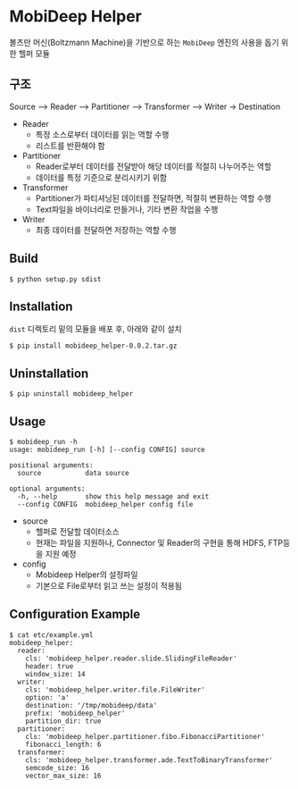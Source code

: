 MobiDeep Helper
===============

볼츠만 머신(Boltzmann Machine)을 기반으로 하는 `MobiDeep` 엔진의 사용을 돕기 위한 헬퍼 모듈

## 구조
Source --> Reader --> Partitioner --> Transformer --> Writer -> Destination

* Reader
	* 특정 소스로부터 데이터를 읽는 역할 수행
	* 리스트를 반환해야 함	
* Partitioner
	* Reader로부터 데이터를 전달받아 해당 데이터를 적절히 나누어주는 역할
	* 데이터를 특정 기준으로 분리시키기 위함
* Transformer
    * Partitioner가 파티셔닝된 데이터를 전달하면, 적절히 변환하는 역할 수행
    * Text파일을 바이너리로 만들거나, 기타 변환 작업을 수행
* Writer
	* 최종 데이터를 전달하면 저장하는 역할 수행

## Build
```
$ python setup.py sdist
```

## Installation
`dist` 디렉토리 밑의 모듈을 배포 후, 아래와 같이 설치
```
$ pip install mobideep_helper-0.0.2.tar.gz
```

## Uninstallation
```
$ pip uninstall mobideep_helper
```

## Usage
```
$ mobideep_run -h
usage: mobideep_run [-h] [--config CONFIG] source

positional arguments:
  source           data source

optional arguments:
  -h, --help       show this help message and exit
  --config CONFIG  mobideep_helper config file
```

* source
	* 헬퍼로 전달할 데이터소스
	* 현재는 파일을 지원하나, Connector 및 Reader의 구현을 통해 HDFS, FTP등을 지원 예정
* config
	* Mobideep Helper의 설정파일
	* 기본으로 File로부터 읽고 쓰는 설정이 적용됨
	
## Configuration Example
```
$ cat etc/example.yml
mobideep_helper:
  reader:
    cls: 'mobideep_helper.reader.slide.SlidingFileReader'
    header: true
    window_size: 14
  writer:
    cls: 'mobideep_helper.writer.file.FileWriter'
    option: 'a'
    destination: '/tmp/mobideep/data'
    prefix: 'mobideep_helper'
    partition_dir: true
  partitioner:
    cls: 'mobideep_helper.partitioner.fibo.FibonacciPartitioner'
    fibonacci_length: 6
  transformer:
    cls: 'mobideep_helper.transformer.ade.TextToBinaryTransformer'
    semcode_size: 16
    vector_max_size: 16
```